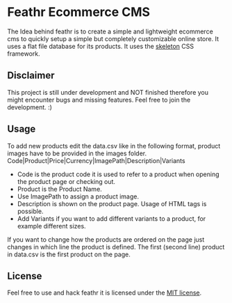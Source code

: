 # Feathr Ecommerce CMS
The Idea behind feathr is to create a simple and lightweight ecommerce cms to quickly setup a simple but completely customizable online store. It uses a flat file database for its products. It uses the [skeleton](http://getskeleton.com) CSS framework.

## Disclaimer
This project is still under development and NOT finished therefore you might encounter bugs and missing features.
Feel free to join the development. :)

## Usage
To add new products edit the data.csv like in the following format, product images have to be provided in the images folder.
  Code|Product|Price|Currency|ImagePath|Description|Variants

- Code is the product code it is used to refer to a product when opening the product page or checking out.
- Product is the Product Name.
- Use ImagePath to assign a product image.
- Description is shown on the product page. Usage of HTML tags is possible. 
- Add Variants if you want to add different variants to a product, for example different sizes.

If you want to change how the products are ordered on the page just changes in which line the product is defined. The first (second line) product in data.csv is the first product on the page.

## License
Feel free to use and hack feathr it is licensed under the [MIT license](https://en.wikipedia.org/wiki/MIT_License).
